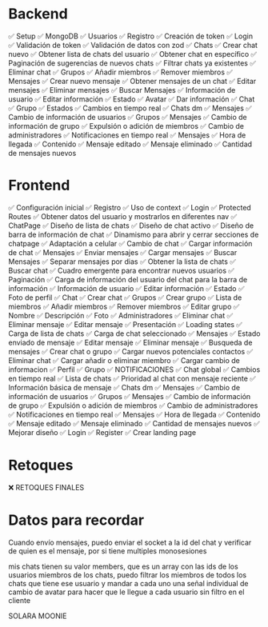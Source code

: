 # Backend

 ✅ Setup
 ✅ MongoDB
 ✅ Usuarios
    ✅ Registro
    ✅ Creación de token
    ✅ Login
    ✅ Validación de token
    ✅ Validación de datos con zod
 ✅ Chats
    ✅ Crear chat nuevo
    ✅ Obtener lista de chats del usuario
    ✅ Obtener chat en específico
    ✅ Paginación de sugerencias de nuevos chats
        ✅ Filtrar chats ya existentes
    ✅ Eliminar chat
    ✅ Grupos
       ✅ Añadir miembros
       ✅ Remover miembros
 ✅ Mensajes
    ✅ Crear nuevo mensaje
    ✅ Obtener mensajes de un chat
    ✅ Editar mensajes
    ✅ Eliminar mensajes
    ✅ Buscar Mensajes
 ✅ Información de usuario
    ✅ Editar información
        ✅ Estado
        ✅ Avatar
 ✅ Dar información
    ✅ Chat
    ✅ Grupo
    ✅ Estados
 ✅ Cambios en tiempo real
    ✅ Chats dm
        ✅ Mensajes
        ✅ Cambio de información de usuarios
    ✅ Grupos
        ✅ Mensajes
        ✅ Cambio de información de grupo
        ✅ Expulsión o adición de miembros
        ✅ Cambio de administradores
 ✅ Notificaciones en tiempo real
    ✅ Mensajes
        ✅ Hora de llegada
        ✅ Contenido
        ✅ Mensaje editado
        ✅ Mensaje eliminado
        ✅ Cantidad de mensajes nuevos

 # Frontend

 ✅ Configuración inicial
 ✅ Registro
 ✅ Uso de context
 ✅ Login
 ✅ Protected Routes
 ✅ Obtener datos del usuario y mostrarlos en diferentes nav
 ✅ ChatPage
    ✅ Diseño de lista de chats
    ✅ Diseño de chat activo
    ✅ Diseño de barra de información de chat
    ✅ Dinamismo para abrir y cerrar secciones de chatpage
    ✅ Adaptación a celular
    ✅ Cambio de chat
    ✅ Cargar información de chat
       ✅ Mensajes
          ✅ Enviar mensajes
          ✅ Cargar mensajes
          ✅ Buscar Mensajes
          ✅ Separar mensajes por dias
 ✅ Obtener la lista de chats
 ✅ Buscar chat
 ✅ Cuadro emergente para encontrar nuevos usuarios
    ✅ Paginación
 ✅ Carga de información del usuario del chat para la barra de información
 ✅ Información de usuario
    ✅ Editar información
        ✅ Estado
        ✅ Foto de perfil
 ✅ Chat
    ✅ Crear chat
    ✅ Grupos
        ✅ Crear grupo
        ✅ Lista de miembros
        ✅ Añadir miembros
        ✅ Remover miembros
        ✅ Editar grupo
           ✅ Nombre
           ✅ Descripción
           ✅ Foto
           ✅ Administradores
    ✅ Eliminar chat
    ✅ Eliminar mensaje
    ✅ Editar mensaje
 ✅ Presentación
 ✅ Loading states
    ✅ Carga de lista de chats
    ✅ Carga de chat seleccionado
    ✅ Mensajes
       ✅ Estado enviado de mensaje
       ✅ Editar mensaje
       ✅ Eliminar mensaje
       ✅ Busqueda de mensajes
    ✅ Crear chat o grupo
    ✅ Cargar nuevos potenciales contactos
    ✅ Eliminar chat
    ✅ Cargar añadir o eliminar miembro
    ✅ Cargar cambio de informacion
       ✅ Perfil
       ✅ Grupo
    ✅ NOTIFICACIONES
 ✅ Chat global
 ✅ Cambios en tiempo real
    ✅ Lista de chats
        ✅ Prioridad al chat con mensaje reciente
        ✅ Información básica de mensaje
    ✅ Chats dm
        ✅ Mensajes
        ✅ Cambio de información de usuarios
    ✅ Grupos
        ✅ Mensajes
        ✅ Cambio de información de grupo
        ✅ Expulsión o adición de miembros
        ✅ Cambio de administradores
 ✅ Notificaciones en tiempo real
    ✅ Mensajes
        ✅ Hora de llegada
        ✅ Contenido
        ✅ Mensaje editado
        ✅ Mensaje eliminado
        ✅ Cantidad de mensajes nuevos
 ✅ Mejorar diseño
    ✅ Login
    ✅ Register
 ✅ Crear landing page

 # Retoques

 ❌ RETOQUES FINALES

 # Datos para recordar

 Cuando envío mensajes, puedo enviar el socket a la id del chat y verificar de quien es el mensaje, por si tiene multiples monosesiones

 mis chats tienen su valor members, que es un array con las ids de los usuarios miembros de los chats, puedo filtrar los miembros de todos los chats que tiene ese usuario y mandar a cada uno una señal individual de cambio de avatar para hacer que le llegue a cada usuario sin filtro en el cliente

 SOLARA
 MOONIE